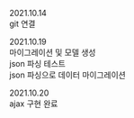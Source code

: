 2021.10.14  
git 연결  

2021.10.19  
마이그레이션 및 모델 생성  
json 파싱 테스트  
json 파싱으로 데이터 마이그레이션  

2021.10.20  
ajax 구현 완료

